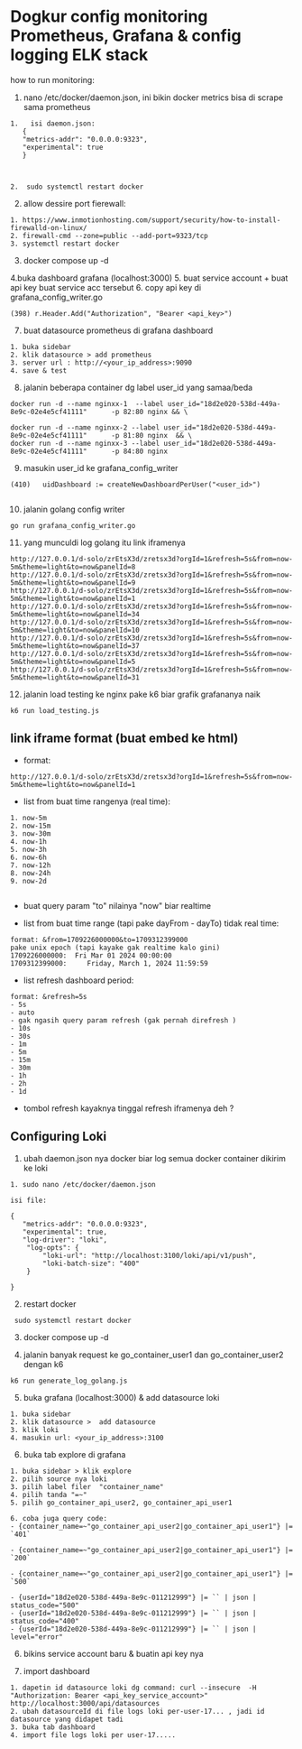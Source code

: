 # Dogkur config monitoring Prometheus, Grafana & config logging ELK stack

how to run monitoring:

1. nano /etc/docker/daemon.json, ini bikin docker metrics bisa di scrape sama prometheus

```
1.   isi daemon.json:
   {
   "metrics-addr": "0.0.0.0:9323",
   "experimental": true
   }



2.  sudo systemctl restart docker

```

2. allow dessire port fierewall:

```
1. https://www.inmotionhosting.com/support/security/how-to-install-firewalld-on-linux/
2. firewall-cmd --zone=public --add-port=9323/tcp
3. systemctl restart docker
```

3. docker compose up -d

4.buka dashboard grafana (localhost:3000) 5. buat service account + buat api key buat service acc tersebut 6. copy api key di grafana_config_writer.go

```
(398) r.Header.Add("Authorization", "Bearer <api_key>")

```

7. buat datasource prometheus di grafana dashboard

```
1. buka sidebar
2. klik datasource > add prometheus
3. server url : http://<your_ip_address>:9090
4. save & test
```

8. jalanin beberapa container dg label user_id yang samaa/beda

```
docker run -d --name nginxx-1  --label user_id="18d2e020-538d-449a-8e9c-02e4e5cf41111"      -p 82:80 nginx && \

docker run -d --name nginxx-2 --label user_id="18d2e020-538d-449a-8e9c-02e4e5cf41111"      -p 81:80 nginx  && \
docker run -d --name nginxx-3 --label user_id="18d2e020-538d-449a-8e9c-02e4e5cf41111"      -p 84:80 nginx

```

9. masukin user_id ke grafana_config_writer

```
(410) 	uidDashboard := createNewDashboardPerUser("<user_id>")


```

10. jalanin golang config writer

```
go run grafana_config_writer.go
```

11. yang munculdi log golang itu link iframenya

```
http://127.0.0.1/d-solo/zrEtsX3d/zretsx3d?orgId=1&refresh=5s&from=now-5m&theme=light&to=now&panelId=8
http://127.0.0.1/d-solo/zrEtsX3d/zretsx3d?orgId=1&refresh=5s&from=now-5m&theme=light&to=now&panelId=9
http://127.0.0.1/d-solo/zrEtsX3d/zretsx3d?orgId=1&refresh=5s&from=now-5m&theme=light&to=now&panelId=1
http://127.0.0.1/d-solo/zrEtsX3d/zretsx3d?orgId=1&refresh=5s&from=now-5m&theme=light&to=now&panelId=34
http://127.0.0.1/d-solo/zrEtsX3d/zretsx3d?orgId=1&refresh=5s&from=now-5m&theme=light&to=now&panelId=10
http://127.0.0.1/d-solo/zrEtsX3d/zretsx3d?orgId=1&refresh=5s&from=now-5m&theme=light&to=now&panelId=37
http://127.0.0.1/d-solo/zrEtsX3d/zretsx3d?orgId=1&refresh=5s&from=now-5m&theme=light&to=now&panelId=5
http://127.0.0.1/d-solo/zrEtsX3d/zretsx3d?orgId=1&refresh=5s&from=now-5m&theme=light&to=now&panelId=31

```

12. jalanin load testing ke nginx pake k6 biar grafik grafananya naik

```
k6 run load_testing.js
```

## link iframe format (buat embed ke html)

- format:

```
http://127.0.0.1/d-solo/zrEtsX3d/zretsx3d?orgId=1&refresh=5s&from=now-5m&theme=light&to=now&panelId=1
```

- list from buat time rangenya (real time):

```
1. now-5m
2. now-15m
3. now-30m
4. now-1h
5. now-3h
6. now-6h
7. now-12h
8. now-24h
9. now-2d


```

- buat query param "to" nilainya "now" biar realtime

- list from buat time range (tapi pake dayFrom - dayTo) tidak real time:

```
format: &from=1709226000000&to=1709312399000
pake unix epoch (tapi kayake gak realtime kalo gini)
1709226000000:  Fri Mar 01 2024 00:00:00
1709312399000:     Friday, March 1, 2024 11:59:59
```

- list refresh dashboard period:

```
format: &refresh=5s
- 5s
- auto
- gak ngasih query param refresh (gak pernah direfresh )
- 10s
- 30s
- 1m
- 5m
- 15m
- 30m
- 1h
- 2h
- 1d

```

- tombol refresh kayaknya tinggal refresh iframenya deh ?

## Configuring Loki

1. ubah daemon.json nya docker biar log semua docker container dikirim ke loki

```
1. sudo nano /etc/docker/daemon.json

isi file:

{
   "metrics-addr": "0.0.0.0:9323",
   "experimental": true,
   "log-driver": "loki",
    "log-opts": {
        "loki-url": "http://localhost:3100/loki/api/v1/push",
        "loki-batch-size": "400"
    }

}

```

2. restart docker

```
 sudo systemctl restart docker

```

3. docker compose up -d

4. jalanin banyak request ke go_container_user1 dan go_container_user2 dengan k6

```
k6 run generate_log_golang.js

```

5. buka grafana (localhost:3000) & add datasource loki

```
1. buka sidebar
2. klik datasource >  add datasource
3. klik loki
4. masukin url: <your_ip_address>:3100

```

6. buka tab explore di grafana

```
1. buka sidebar > klik explore
2. pilih source nya loki
3. pilih label filer  "container_name"
4. pilih tanda "=~"
5. pilih go_container_api_user2, go_container_api_user1

6. coba juga query code: 
- {container_name=~"go_container_api_user2|go_container_api_user1"} |= `401`

- {container_name=~"go_container_api_user2|go_container_api_user1"} |= `200`

- {container_name=~"go_container_api_user2|go_container_api_user1"} |= `500`

- {userId="18d2e020-538d-449a-8e9c-011212999"} |= `` | json | status_code="500"
- {userId="18d2e020-538d-449a-8e9c-011212999"} |= `` | json | status_code="400"
- {userId="18d2e020-538d-449a-8e9c-011212999"} |= `` | json | level="error"
```
6. bikins service account baru & buatin api key nya

7. import dashboard 
```
1. dapetin id datasource loki dg command: curl --insecure  -H "Authorization: Bearer <api_key_service_account>"  http://localhost:3000/api/datasources 
2. ubah datasourceId di file logs loki per-user-17... , jadi id datasource yang didapet tadi
3. buka tab dashboard
4. import file logs loki per user-17.....

```
